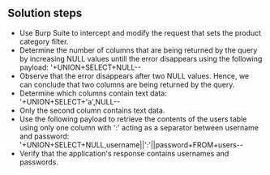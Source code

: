 ## Solution steps

- Use Burp Suite to intercept and modify the request that sets the product category filter.
- Determine the number of columns that are being returned by the query by increasing NULL values untill the error disappears using the following payload: '+UNION+SELECT+NULL--
- Observe that the error disappears after two NULL values. Hence, we can conclude that two columns are being returned by the query.
- Determine which columns contain text data: '+UNION+SELECT+'a',NULL--
- Only the second column contains text data.
- Use the following payload to retrieve the contents of the users table using only one column with ':' acting as a separator between username and password: '+UNION+SELECT+NULL,username||':'||password+FROM+users--
- Verify that the application's response contains usernames and passwords.
